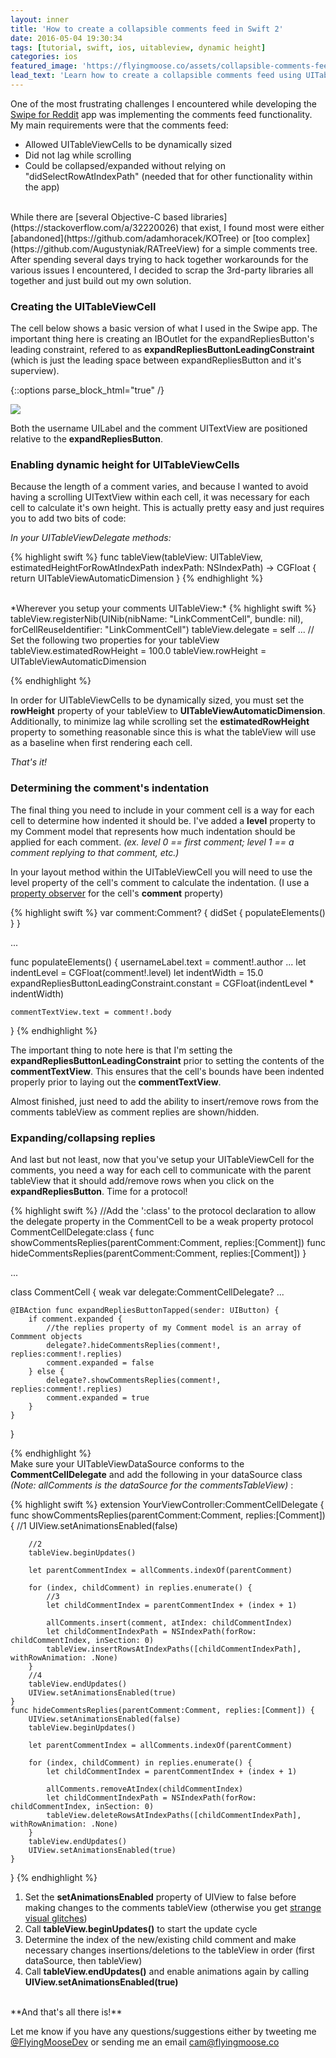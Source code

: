 ```yaml
---
layout: inner
title: 'How to create a collapsible comments feed in Swift 2'
date: 2016-05-04 19:30:34
tags: [tutorial, swift, ios, uitableview, dynamic height]
categories: ios
featured_image: 'https://flyingmoose.co/assets/collapsible-comments-feed-featured.png'
lead_text: 'Learn how to create a collapsible comments feed using UITableView that includes indentation and dynamic table view cell height.'
---
```


One of the most frustrating challenges I encountered while developing the [Swipe for Reddit](https://flyingmoose.co/swipe) app was implementing the comments feed functionality. My main requirements were that the comments feed:

* Allowed UITableViewCells to be dynamically sized
* Did not lag while scrolling
* Could be collapsed/expanded without relying on "didSelectRowAtIndexPath" (needed that for other functionality within the app)

<br>
While there are [several Objective-C based libraries](https://stackoverflow.com/a/32220026) that exist, I found most were either [abandoned](https://github.com/adamhoracek/KOTree) or [too complex](https://github.com/Augustyniak/RATreeView) for a simple comments tree. After spending several days trying to hack together workarounds for the various issues I encountered, I decided to scrap the 3rd-party libraries all together and just build out my own solution.

### Creating the UITableViewCell

The cell below shows a basic version of what I used in the Swipe app. The important thing here is creating an IBOutlet for the expandRepliesButton's leading constraint, refered to as **expandRepliesButtonLeadingConstraint** (which is just the leading space between expandRepliesButton and it's superview).

{::options parse_block_html="true" /}

<img class="img-responsive" src="{{ site.data.global.url }}/assets/cell-nib.png"/>

Both the username UILabel and the comment UITextView are positioned relative to the **expandRepliesButton**.

### Enabling dynamic height for UITableViewCells

Because the length of a comment varies, and because I wanted to avoid having a scrolling UITextView within each cell, it was necessary for each cell to calculate it's own height. This is actually pretty easy and just requires you to add two bits of code:

*In your UITableViewDelegate methods:*

{% highlight swift %}
func tableView(tableView: UITableView, estimatedHeightForRowAtIndexPath indexPath: NSIndexPath) -> CGFloat {
        return UITableViewAutomaticDimension
    }
{% endhighlight %}

<br>
*Wherever you setup your comments UITableView:*
{% highlight swift %}
tableView.registerNib(UINib(nibName: "LinkCommentCell", bundle: nil), forCellReuseIdentifier: "LinkCommentCell")
tableView.delegate = self
...
// Set the following two properties for your tableView
tableView.estimatedRowHeight = 100.0
tableView.rowHeight = UITableViewAutomaticDimension

{% endhighlight %}


In order for UITableViewCells to be dynamically sized, you must set the **rowHeight** property of your tableView to **UITableViewAutomaticDimension**. Additionally, to minimize lag while scrolling set the **estimatedRowHeight** property to something reasonable since this is what the tableView will use as a baseline when first rendering each cell.

*That's it!*

### Determining the comment's indentation

The final thing you need to include in your comment cell is a way for each cell to determine how indented it should be. I've added a **level** property to my Comment model that represents how much indentation should be applied for each comment. *(ex. level 0 == first comment; level 1 == a comment replying to that comment, etc.)*

In your layout method within the UITableViewCell you will need to use the level property of the cell's comment to calculate the indentation. (I use a [property observer](https://www.hackingwithswift.com/read/8/5/property-observers-didset) for the cell's **comment** property)

{% highlight swift %}
var comment:Comment? {
	didSet {
		populateElements()
	}
}

...

func populateElements() {
	usernameLabel.text = comment!.author
	...
	let indentLevel = CGFloat(comment!.level)
	let indentWidth = 15.0
	expandRepliesButtonLeadingConstraint.constant = CGFloat(indentLevel * indentWidth)

	commentTextView.text = comment!.body
}
{% endhighlight %}

The important thing to note here is that I'm setting the **expandRepliesButtonLeadingConstraint** prior to setting the contents of the **commentTextView**. This ensures that the cell's bounds have been indented properly prior to laying out the **commentTextView**.

Almost finished, just need to add the ability to insert/remove rows from the comments tableView as comment replies are shown/hidden.

### Expanding/collapsing replies

And last but not least, now that you've setup your UITableViewCell for the comments, you need a way for each cell to communicate with the parent tableView that it should add/remove rows when you click on the **expandRepliesButton**. Time for a protocol!

{% highlight swift %}
//Add the ':class' to the protocol declaration to allow the delegate property in the CommentCell to be a weak property
protocol CommentCellDelegate:class {
	func showCommentsReplies(parentComment:Comment, replies:[Comment])
	func hideCommentsReplies(parentComment:Comment, replies:[Comment])
}

...

class CommentCell {
	weak var delegate:CommentCellDelegate?
	...

	@IBAction func expandRepliesButtonTapped(sender: UIButton) {
        if comment.expanded {
        	//the replies property of my Comment model is an array of Commment objects
            delegate?.hideCommentsReplies(comment!, replies:comment!.replies)
            comment.expanded = false
        } else {
            delegate?.showCommentsReplies(comment!, replies:comment!.replies)
            comment.expanded = true
        }
    }
}

{% endhighlight %}
<br>
Make sure your UITableViewDataSource conforms to the **CommentCellDelegate** and add the following in your dataSource class <br/>
*(Note: allComments is the dataSource for the commentsTableView)* :

{% highlight swift %}
extension YourViewController:CommentCellDelegate {
	func showCommentsReplies(parentComment:Comment, replies:[Comment]) {
		//1
		UIView.setAnimationsEnabled(false)

		//2
		tableView.beginUpdates()

		let parentCommentIndex = allComments.indexOf(parentComment)

		for (index, childComment) in replies.enumerate() {
			//3
			let childCommentIndex = parentCommentIndex + (index + 1)

			allComments.insert(comment, atIndex: childCommentIndex)
			let childCommentIndexPath = NSIndexPath(forRow: childCommentIndex, inSection: 0)
			tableView.insertRowsAtIndexPaths([childCommentIndexPath], withRowAnimation: .None)
		}
		//4
		tableView.endUpdates()
		UIView.setAnimationsEnabled(true)
	}
	func hideCommentsReplies(parentComment:Comment, replies:[Comment]) {
		UIView.setAnimationsEnabled(false)
		tableView.beginUpdates()

		let parentCommentIndex = allComments.indexOf(parentComment)

		for (index, childComment) in replies.enumerate() {
			let childCommentIndex = parentCommentIndex + (index + 1)

			allComments.removeAtIndex(childCommentIndex)
			let childCommentIndexPath = NSIndexPath(forRow: childCommentIndex, inSection: 0)
			tableView.deleteRowsAtIndexPaths([childCommentIndexPath], withRowAnimation: .None)
		}
		tableView.endUpdates()
		UIView.setAnimationsEnabled(true)
	}
}
{% endhighlight %}
<br>

1. Set the **setAnimationsEnabled** property of UIView to false before making changes to the comments tableView (otherwise you get [strange visual glitches](https://stackoverflow.com/a/9310886/5329353))
2. Call **tableView.beginUpdates()** to start the update cycle
3. Determine the index of the new/existing child comment and make necessary changes insertions/deletions to the tableView in order (first dataSource, then tableView)
4. Call **tableView.endUpdates()** and enable animations again by calling **UIView.setAnimationsEnabled(true)**

<br>
**And that's all there is!**

Let me know if you have any questions/suggestions either by tweeting me [@FlyingMooseDev](https://twitter.com/FlyingMooseDev) or sending me an email [cam@flyingmoose.co](mailto:cam@flyingmoose.co)
